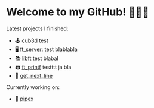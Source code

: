 # Welcome to my GitHub! 🙋🏼‍♀️

Latest projects I finished:
-	🕹		[cub3d](https://github.com/mariadaan/cub3d)
	test
-	🖥		[ft_server](https://github.com/mariadaan/ft_server): test blablabla
-	📚		[libft](https://github.com/mariadaan/libft)
test blabal
-	🖨		[ft_printf](https://github.com/mariadaan/ft_printf)
     testttt ja bla
-	📄		[get_next_line](https://github.com/mariadaan/get_next_line)

Currently working on:
-	🍴		[pipex](https://github.com/mariadaan/pipex)